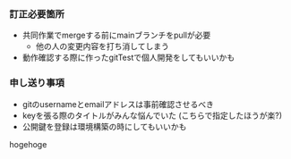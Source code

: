 ### 訂正必要箇所
- 共同作業でmergeする前にmainブランチをpullが必要
    - 他の人の変更内容を打ち消してしまう
- 動作確認する際に作ったgitTestで個人開発をしてもいいかも

### 申し送り事項
- gitのusernameとemailアドレスは事前確認させるべき
- keyを張る際のタイトルがみんな悩んでいた (こちらで指定したほうが楽?)
- 公開鍵を登録は環境構築の時にしてもいいかも

hogehoge